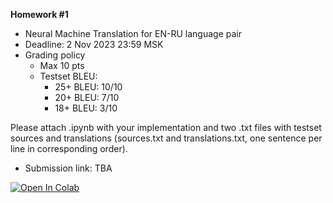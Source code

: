 **Homework #1**

- Neural Machine Translation for EN-RU language pair
- Deadline: 2 Nov 2023 23:59 MSK
- Grading policy
  - Max 10 pts
  - Testset BLEU:
    - 25+ BLEU: 10/10
    - 20+ BLEU: 7/10
    - 18+ BLEU: 3/10

Please attach .ipynb with your implementation and two .txt files with testset sources and translations (sources.txt and translations.txt, one sentence per line in corresponding order).
- Submission link: TBA
  
[![Open In Colab](https://colab.research.google.com/assets/colab-badge.svg)](https://colab.research.google.com/github/girafe-ai/natural-language-processing/23f_msai/homeworks/hw01_neural_machine_translation/hw01_NMT.ipynb)
